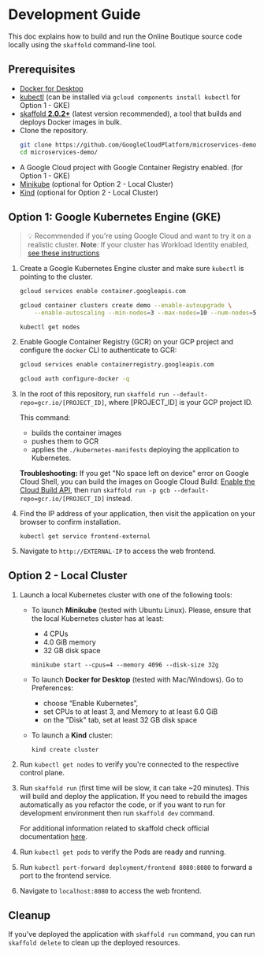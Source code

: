 # Development Guide

This doc explains how to build and run the Online Boutique source code locally using the `skaffold` command-line tool.

## Prerequisites

- [Docker for Desktop](https://www.docker.com/products/docker-desktop)
- [kubectl](https://kubernetes.io/docs/tasks/tools/) (can be installed via `gcloud components install kubectl` for Option 1 - GKE)
- [skaffold **2.0.2+**](https://skaffold.dev/docs/install/) (latest version recommended), a tool that builds and deploys Docker images in bulk.
- Clone the repository.
    ```sh
    git clone https://github.com/GoogleCloudPlatform/microservices-demo
    cd microservices-demo/
    ```
- A Google Cloud project with Google Container Registry enabled. (for Option 1 - GKE)
- [Minikube](https://minikube.sigs.k8s.io/docs/start/) (optional for Option 2 - Local Cluster)
- [Kind](https://kind.sigs.k8s.io/) (optional for Option 2 - Local Cluster)

## Option 1: Google Kubernetes Engine (GKE)

> 💡 Recommended if you're using Google Cloud and want to try it on
> a realistic cluster. **Note**: If your cluster has Workload Identity enabled,
> [see these instructions](https://cloud.google.com/kubernetes-engine/docs/how-to/workload-identity#enable)

1.  Create a Google Kubernetes Engine cluster and make sure `kubectl` is pointing
    to the cluster.

    ```sh
    gcloud services enable container.googleapis.com
    ```

    ```sh
    gcloud container clusters create demo --enable-autoupgrade \
        --enable-autoscaling --min-nodes=3 --max-nodes=10 --num-nodes=5 --zone=us-central1-a
    ```

    ```
    kubectl get nodes
    ```

2.  Enable Google Container Registry (GCR) on your GCP project and configure the
    `docker` CLI to authenticate to GCR:

    ```sh
    gcloud services enable containerregistry.googleapis.com
    ```

    ```sh
    gcloud auth configure-docker -q
    ```

3.  In the root of this repository, run `skaffold run --default-repo=gcr.io/[PROJECT_ID]`,
    where [PROJECT_ID] is your GCP project ID.

    This command:

    - builds the container images
    - pushes them to GCR
    - applies the `./kubernetes-manifests` deploying the application to
      Kubernetes.

    **Troubleshooting:** If you get "No space left on device" error on Google
    Cloud Shell, you can build the images on Google Cloud Build: [Enable the
    Cloud Build
    API](https://console.cloud.google.com/flows/enableapi?apiid=cloudbuild.googleapis.com),
    then run `skaffold run -p gcb --default-repo=gcr.io/[PROJECT_ID]` instead.

4.  Find the IP address of your application, then visit the application on your
    browser to confirm installation.

        kubectl get service frontend-external

5.  Navigate to `http://EXTERNAL-IP` to access the web frontend.

## Option 2 - Local Cluster

1. Launch a local Kubernetes cluster with one of the following tools:

    - To launch **Minikube** (tested with Ubuntu Linux). Please, ensure that the
       local Kubernetes cluster has at least:
        - 4 CPUs
        - 4.0 GiB memory
        - 32 GB disk space

      ```shell
      minikube start --cpus=4 --memory 4096 --disk-size 32g
      ```

    - To launch **Docker for Desktop** (tested with Mac/Windows). Go to Preferences:
        - choose “Enable Kubernetes”,
        - set CPUs to at least 3, and Memory to at least 6.0 GiB
        - on the "Disk" tab, set at least 32 GB disk space

    - To launch a **Kind** cluster:

      ```shell
      kind create cluster
      ```

2. Run `kubectl get nodes` to verify you're connected to the respective control plane.

3. Run `skaffold run` (first time will be slow, it can take ~20 minutes).
   This will build and deploy the application.
   If you need to rebuild the images automatically as you refactor the code, or if you want to run for development environment then run `skaffold dev` command.

   For additional information related to skaffold check official documentation [here](https://skaffold.dev/docs/).

4. Run `kubectl get pods` to verify the Pods are ready and running.

5. Run `kubectl port-forward deployment/frontend 8080:8080` to forward a port to the frontend service.

6. Navigate to `localhost:8080` to access the web frontend.


## Cleanup

If you've deployed the application with `skaffold run` command, you can run
`skaffold delete` to clean up the deployed resources.
